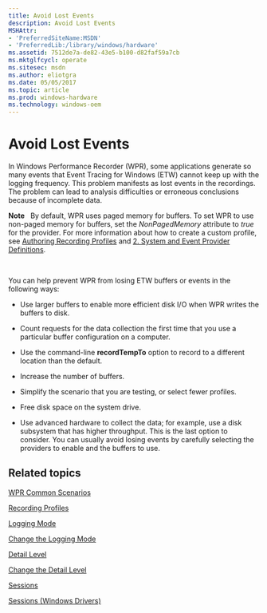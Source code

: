 ```yaml
---
title: Avoid Lost Events
description: Avoid Lost Events
MSHAttr:
- 'PreferredSiteName:MSDN'
- 'PreferredLib:/library/windows/hardware'
ms.assetid: 7512de7a-de82-43e5-b100-d82faf59a7cb
ms.mktglfcycl: operate
ms.sitesec: msdn
ms.author: eliotgra
ms.date: 05/05/2017
ms.topic: article
ms.prod: windows-hardware
ms.technology: windows-oem
---
```


# Avoid Lost Events


In Windows Performance Recorder (WPR), some applications generate so many events that Event Tracing for Windows (ETW) cannot keep up with the logging frequency. This problem manifests as lost events in the recordings. The problem can lead to analysis difficulties or erroneous conclusions because of incomplete data.

**Note**  
By default, WPR uses paged memory for buffers. To set WPR to use non-paged memory for buffers, set the *NonPagedMemory* attribute to *true* for the provider. For more information about how to create a custom profile, see [Authoring Recording Profiles](authoring-recording-profiles.md) and [2. System and Event Provider Definitions](2-system-and-event-provider-definitions.md).

 

You can help prevent WPR from losing ETW buffers or events in the following ways:

-   Use larger buffers to enable more efficient disk I/O when WPR writes the buffers to disk.

-   Count requests for the data collection the first time that you use a particular buffer configuration on a computer.

-   Use the command-line **recordTempTo** option to record to a different location than the default.

-   Increase the number of buffers.

-   Simplify the scenario that you are testing, or select fewer profiles.

-   Free disk space on the system drive.

-   Use advanced hardware to collect the data; for example, use a disk subsystem that has higher throughput. This is the last option to consider. You can usually avoid losing events by carefully selecting the providers to enable and the buffers to use.

## Related topics


[WPR Common Scenarios](windows-performance-recorder-common-scenarios.md)

[Recording Profiles](recording-profiles.md)

[Logging Mode](logging-mode.md)

[Change the Logging Mode](change-the-logging-mode.md)

[Detail Level](detail-level.md)

[Change the Detail Level](change-the-detail-level.md)

[Sessions](sessions.md)

[Sessions (Windows Drivers)](http://go.microsoft.com/fwlink/p/?linkid=246706)

 

 







